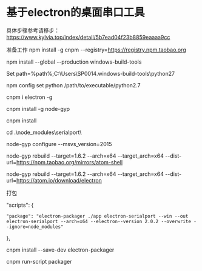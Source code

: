 # 基于electron的桌面串口工具
具体步骤参考请移步：https://www.kylvia.top/index/detail/5b7ead04f23b8859eaaaa9cc

准备工作
npm install -g cnpm --registry=https://registry.npm.taobao.org


npm install --global --production windows-build-tools

Set path=%path%;C:\Users\SP0014\.windows-build-tools\python27

npm config set python /path/to/executable/python2.7

cnpm i electron -g

cnpm install -g node-gyp

cnpm install 

cd .\\node_modules\\serialport\\

node-gyp configure --msvs_version=2015

node-gyp rebuild --target=1.6.2 --arch=x64 --target_arch=x64 --dist-url=https://npm.taobao.org/mirrors/atom-shell  

node-gyp rebuild --target=1.6.2 --arch=x64 --target_arch=x64 --dist-url=https://atom.io/download/electron

打包

"scripts": {

	"package": "electron-packager ./app electron-serialport --win --out electron-serialport --arch=x64 --electron--version 2.0.2 --overwrite --ignore=node_modules"
  
  },
  
cnpm install --save-dev electron-packager

cnpm run-script packager
